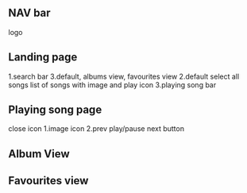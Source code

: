 NAV bar
---------
logo

Landing page
-----------
1.search bar
3.default, albums view, favourites view
2.default select all songs list of songs with image and play icon
3.playing song bar

Playing song page
-----------------
close icon
1.image icon
2.prev play/pause next button

Album View
----------

Favourites view
---------------






